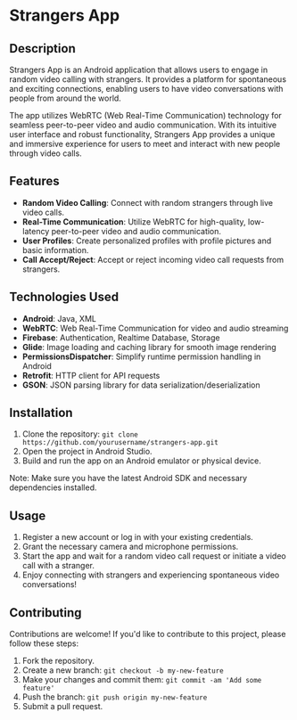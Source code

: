 # Strangers App


## Description

Strangers App is an Android application that allows users to engage in random video calling with strangers. It provides a platform for spontaneous and exciting connections, enabling users to have video conversations with people from around the world.

The app utilizes WebRTC (Web Real-Time Communication) technology for seamless peer-to-peer video and audio communication. With its intuitive user interface and robust functionality, Strangers App provides a unique and immersive experience for users to meet and interact with new people through video calls.

## Features

- **Random Video Calling**: Connect with random strangers through live video calls.
- **Real-Time Communication**: Utilize WebRTC for high-quality, low-latency peer-to-peer video and audio communication.
- **User Profiles**: Create personalized profiles with profile pictures and basic information.
- **Call Accept/Reject**: Accept or reject incoming video call requests from strangers.

## Technologies Used

- **Android**: Java, XML
- **WebRTC**: Web Real-Time Communication for video and audio streaming
- **Firebase**: Authentication, Realtime Database, Storage
- **Glide**: Image loading and caching library for smooth image rendering
- **PermissionsDispatcher**: Simplify runtime permission handling in Android
- **Retrofit**: HTTP client for API requests
- **GSON**: JSON parsing library for data serialization/deserialization

## Installation

1. Clone the repository: `git clone https://github.com/yourusername/strangers-app.git`
2. Open the project in Android Studio.
3. Build and run the app on an Android emulator or physical device.

Note: Make sure you have the latest Android SDK and necessary dependencies installed.

## Usage

1. Register a new account or log in with your existing credentials.
2. Grant the necessary camera and microphone permissions.
3. Start the app and wait for a random video call request or initiate a video call with a stranger.
4. Enjoy connecting with strangers and experiencing spontaneous video conversations!

## Contributing

Contributions are welcome! If you'd like to contribute to this project, please follow these steps:

1. Fork the repository.
2. Create a new branch: `git checkout -b my-new-feature`
3. Make your changes and commit them: `git commit -am 'Add some feature'`
4. Push the branch: `git push origin my-new-feature`
5. Submit a pull request.



